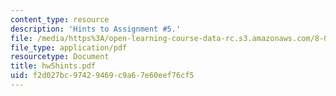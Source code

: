 ```yaml
---
content_type: resource
description: 'Hints to Assignment #5.'
file: /media/https%3A/open-learning-course-data-rc.s3.amazonaws.com/8-022-physics-ii-electricity-and-magnetism-fall-2002/f2d027bc97429469c9a67e60eef76cf5_hw5hints.pdf
file_type: application/pdf
resourcetype: Document
title: hw5hints.pdf
uid: f2d027bc-9742-9469-c9a6-7e60eef76cf5
---
```

